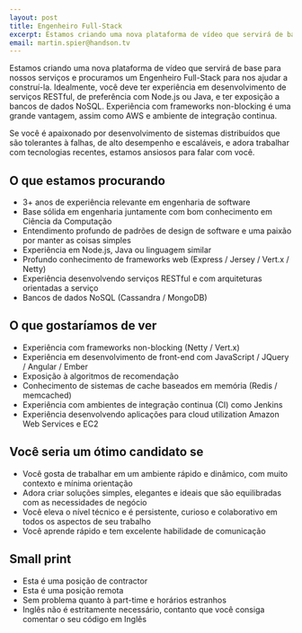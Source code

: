 ```yaml
---
layout: post
title: Engenheiro Full-Stack
excerpt: Estamos criando uma nova plataforma de vídeo que servirá de base para nossos serviços e  procuramos um Engenheiro Full-Stack para nos ajudar a construí-la.
email: martin.spier@handson.tv
--- 
```


Estamos criando uma nova plataforma de vídeo que servirá de base para nossos serviços e procuramos um Engenheiro Full-Stack para nos ajudar a construí-la. Idealmente, você deve ter experiência em desenvolvimento de serviços RESTful, de preferência com Node.js ou Java, e ter exposição a bancos de dados NoSQL. Experiência com frameworks non-blocking é uma grande vantagem, assim como AWS e ambiente de integração continua. 

Se você é apaixonado por desenvolvimento de sistemas distribuídos que são tolerantes à falhas, de alto desempenho e escaláveis, e adora trabalhar com tecnologias recentes, estamos ansiosos para falar com você.

## O que estamos procurando

* 3+ anos de experiência relevante em engenharia de software
* Base sólida em engenharia juntamente com bom conhecimento em Ciência da Computação
* Entendimento profundo de padrões de design de software e uma paixão por manter as coisas simples
* Experiência em Node.js, Java ou linguagem similar
* Profundo conhecimento de frameworks web (Express / Jersey / Vert.x / Netty) 
* Experiência desenvolvendo serviços RESTful e com arquiteturas orientadas a serviço
* Bancos de dados NoSQL (Cassandra / MongoDB)

## O que gostaríamos de ver

* Experiência com frameworks non-blocking (Netty / Vert.x)
* Experiência em desenvolvimento de front-end com JavaScript / JQuery / Angular / Ember
* Exposição à algoritmos de recomendação
* Conhecimento de sistemas de cache baseados em memória (Redis / memcached)
* Experiência com ambientes de integração continua (CI) como Jenkins
* Experiência desenvolvendo aplicações para cloud utilization Amazon Web Services e EC2

## Você seria um ótimo candidato se

* Você gosta de trabalhar em um ambiente rápido e dinâmico, com muito contexto e mínima orientação
* Adora criar soluções simples, elegantes e ideais que são equilibradas com as necessidades de negócio
* Você eleva o nível técnico e é persistente, curioso e colaborativo em todos os aspectos de seu trabalho 
* Você aprende rápido e tem excelente habilidade de comunicação

## Small print

* Esta é uma posição de contractor
* Esta é uma posição remota
* Sem problema quanto à part-time e horários estranhos 
* Inglês não é estritamente necessário, contanto que você consiga comentar o seu código em Inglês
